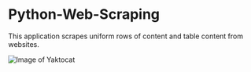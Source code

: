 # Python-Web-Scraping
This application scrapes uniform rows of content and table content from websites.

![Image of Yaktocat](https://github.com/Helena-ys/Python-Web-Scraping/plot_currency_change.png)
